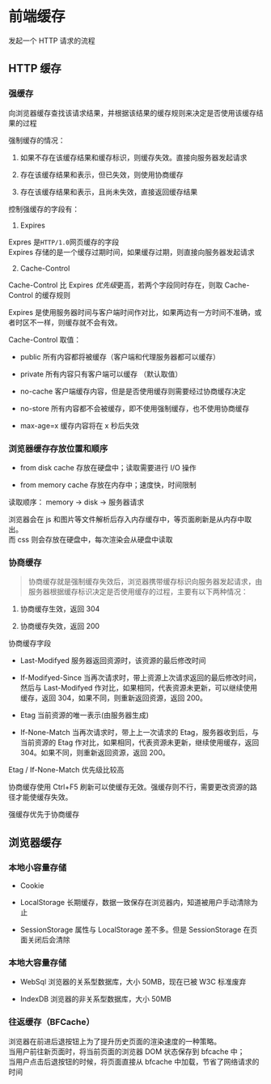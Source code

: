 # 前端缓存

发起一个 HTTP 请求的流程

## HTTP 缓存

### 强缓存

向浏览器缓存查找该请求结果，并根据该结果的缓存规则来决定是否使用该缓存结果的过程

强制缓存的情况：

1. 如果不存在该缓存结果和缓存标识，则缓存失效。直接向服务器发起请求

2. 存在该缓存结果和表示，但已失效，则使用协商缓存

3. 存在该缓存结果和表示，且尚未失效，直接返回缓存结果

控制强缓存的字段有：

1. Expires

Expres 是`HTTP/1.0`网页缓存的字段  
Expires 存储的是一个缓存过期时间，如果缓存过期，则直接向服务器发起请求

2. Cache-Control

Cache-Control 比 Expires *优先级*更高，若两个字段同时存在，则取 Cache-Control 的缓存规则

Expires 是使用服务器时间与客户端时间作对比，如果两边有一方时间不准确，或者时区不一样，则缓存就不会有效。

Cache-Control 取值：

- public 所有内容都将被缓存（客户端和代理服务器都可以缓存）

- private 所有内容只有客户端可以缓存 （默认取值）

- no-cache 客户端缓存内容，但是是否使用缓存则需要经过协商缓存决定

- no-store 所有内容都不会被缓存，即不使用强制缓存，也不使用协商缓存

- max-age=x 缓存内容将在 x 秒后失效

### 浏览器缓存存放位置和顺序

- from disk cache 存放在硬盘中；读取需要进行 I/O 操作

- from memory cache 存放在内存中；速度快，时间限制

读取顺序： memory -> disk -> 服务器请求

浏览器会在 js 和图片等文件解析后存入内存缓存中，等页面刷新是从内存中取出。  
而 css 则会存放在硬盘中，每次渲染会从硬盘中读取

### 协商缓存

> 协商缓存就是强制缓存失效后，浏览器携带缓存标识向服务器发起请求，由服务器根据缓存标识决定是否使用缓存的过程，主要有以下两种情况：

1. 协商缓存生效，返回 304

2. 协商缓存失效，返回 200

协商缓存字段

- Last-Modifyed 服务器返回资源时，该资源的最后修改时间

- If-Modifyed-Since 当再次请求时，带上资源上次请求返回的最后修改时间，然后与 Last-Modifyed 作对比，如果相同，代表资源未更新，可以继续使用缓存，返回 304，如果不同，则重新返回资源，返回 200。

- Etag 当前资源的唯一表示(由服务器生成)
- If-None-Match 当再次请求时，带上上一次请求的 Etag，服务器收到后，与当前资源的 Etag 作对比，如果相同，代表资源未更新，继续使用缓存，返回 304。如果不同，则重新返回资源，返回 200。

Etag / If-None-Match 优先级比较高

协商缓存使用 Ctrl+F5 刷新可以使缓存无效。强缓存则不行，需要更改资源的路径才能使缓存失效。

强缓存优先于协商缓存

## 浏览器缓存

### 本地小容量存储

- Cookie

- LocalStorage 长期缓存，数据一致保存在浏览器内，知道被用户手动清除为止

- SessionStorage 属性与 LocalStorage 差不多。但是 SessionStorage 在页面关闭后会清除

### 本地大容量存储

- WebSql 浏览器的关系型数据库，大小 50MB，现在已被 W3C 标准废弃

- IndexDB 浏览器的非关系型数据库，大小 50MB

### 往返缓存（BFCache）

浏览器在前进后退按钮上为了提升历史页面的渲染速度的一种策略。  
当用户前往新页面时，将当前页面的浏览器 DOM 状态保存到 bfcache 中；  
当用户点击后退按钮的时候，将页面直接从 bfcache 中加载，节省了网络请求的时间
